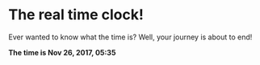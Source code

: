# The real time clock!

Ever wanted to know what the time is? Well, your journey is about to end!

**The time is Nov 26, 2017, 05:35**